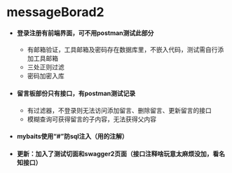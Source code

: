 # messageBorad2
+ #### 登录注册有前端界面，可不用postman测试此部分
  + 有邮箱验证，工具邮箱及密码存在数据库里，不嵌入代码，测试需自行添加工具邮箱
  + 三处正则过滤
  + 密码加密入库
+ #### 留言板部份只有接口，有postman测试记录
  + 有过滤器，不登录则无法访问添加留言、删除留言、更新留言的接口
  + 模糊查询可获得留言的子内容，无法获得父内容
+ #### mybaits使用“#”防sql注入（用的注解）
+ #### 更新：加入了测试切面和swagger2页面（接口注释啥玩意太麻烦没加，看名知接口）
